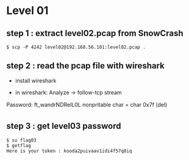 # Level 01

## step 1 : extract level02.pcap from SnowCrash
```
$ scp -P 4242 level02@192.168.56.101:level02.pcap .
```

## step 2 : read the pcap file with wireshark
- install wireshark

- in wireshark: Analyze -> follow-tcp stream

Password: ft_wandrNDRelL0L
nonpritable char = char 0x7f (del)

## step 3 : get level03 password
```
$ su flag03
$ getflag
Here is your token : kooda2puivaav1idi4f57q8iq
```
